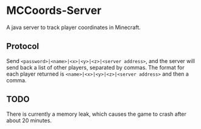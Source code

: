 MCCoords-Server
===============

A java server to track player coordinates in Minecraft.

Protocol
--------

Send `<password>|<name>|<x>|<y>|<z>|<server address>`, and the server will send back a list of other players, separated by commas. The format for each player returned is `<name>|<x>|<y>|<z>|<server address>` and then a comma.

TODO
--------

There is currently a memory leak, which causes the game to crash after about 20 minutes.